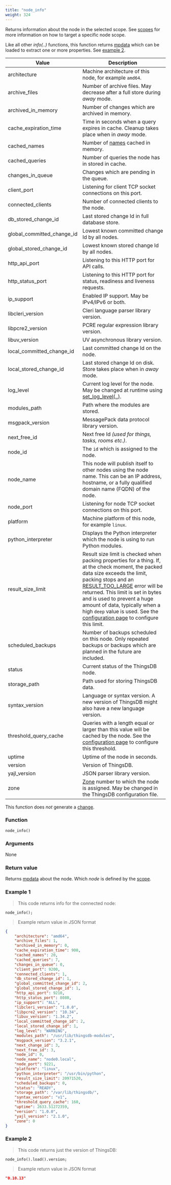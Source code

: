 ```yaml
---
title: "node_info"
weight: 324
---
```


Returns information about the node in the selected scope.
See [scopes](../../overview/scopes) for more information on how to target a specific node scope.

Like all other *info(..)* functions, this function returns [mpdata](../../data-types/mpdata) which can be loaded to extract one or more properties. See [example 2](#example-2).

Value | Description
------- | -----------
architecture | Machine architecture of this node, for example `amd64`.
archive_files | Number of archive files. May decrease after a full store during *away* mode.
archived_in_memory | Number of changes which are archived in memory.
cache_expiration_time | Time in seconds when a query expires in cache. Cleanup takes place when in *away* mode.
cached_names | Number of [names](../../overview/names) cached in memory.
cached_queries | Number of queries the node has in stored in cache.
changes_in_queue | Changes which are pending in the queue.
client_port | Listening for client TCP socket connections on this port.
connected_clients | Number of connected clients to the node.
db_stored_change_id | Last stored change Id in full database store.
global_committed_change_id | Lowest known committed change Id by all nodes.
global_stored_change_id | Lowest known stored change Id by all nodes.
http_api_port | Listening to this HTTP port for API calls.
http_status_port | Listening to this HTTP port for status, readiness and liveness requests.
ip_support | Enabled IP support. May be IPv4/IPv6 or both.
libcleri_version | Cleri language parser library version.
libpcre2_version | PCRE regular expression library version.
libuv_version | UV asynchronous library version.
local_committed_change_id | Last committed change Id on the node.
local_stored_change_id | Last stored change Id on disk. Store takes place when in *away* mode.
log_level | Current log level for the node. May be changed at runtime using [set_log_level(..)](../../node-api/set_log_level).
modules_path | Path where the modules are stored.
msgpack_version | MessagePack data protocol library version.
next_free_id | Next free Id *(used for things, tasks, rooms etc.)*.
node_id | The `id` which is assigned to the node.
node_name | This node will publish itself to other nodes using the node name. This can be an IP address, hostname, or a fully qualified domain name (FQDN) of the node.
node_port | Listening for node TCP socket connections on this port.
platform | Machine platform of this node, for example `linux`.
python_interpreter | Displays the Python interpreter which the node is using to run Python modules.
result_size_limit | Result size limit is checked when packing properties for a thing. If, at the check moment, the packed data size exceeds the limit, packing stops and an [RESULT_TOO_LARGE](../../errors/#internal-errors) error will be returned. This limit is set in bytes and is used to prevent a huge amount of data, typically when a high `deep` value is used. See the [configuration page](../../getting-started/configuration) to configure this limit.
scheduled_backups | Number of backups scheduled on this node. Only repeated backups or backups which are planned in the future are included.
status | Current status of the ThingsDB node.
storage_path | Path used for storing ThingsDB data.
syntax_version | Language or syntax version. A new version of ThingsDB might also have a new language version.
threshold_query_cache | Queries with a length equal or larger than this value will be cached by the node. See the [configuration page](../../getting-started/configuration) to configure this threshold.
uptime | Uptime of the node in seconds.
version | Version of ThingsDB.
yajl_version | JSON parser library version.
zone | [Zone](../../overview/dictionary) number to which the node is assigned. May be changed in the ThingsDB configuration file.

This function does *not* generate a [change](../../overview/changes).

### Function

`node_info()`

### Arguments

None

### Return value

Returns [mpdata](../../data-types/mpdata) about the node. Which *node* is defined by the [scope](../../overview/scopes).

### Example 1

> This code returns info for the connected node:

```thingsdb,should_pass,@n
node_info();
```

> Example return value in JSON format

```json
{
    "architecture": "amd64",
    "archive_files": 1,
    "archived_in_memory": 0,
    "cache_expiration_time": 900,
    "cached_names": 20,
    "cached_queries": 7,
    "changes_in_queue": 0,
    "client_port": 9200,
    "connected_clients": 1,
    "db_stored_change_id": 1,
    "global_committed_change_id": 2,
    "global_stored_change_id": 1,
    "http_api_port": 9210,
    "http_status_port": 8080,
    "ip_support": "ALL",
    "libcleri_version": "1.0.0",
    "libpcre2_version": "10.34",
    "libuv_version": "1.34.2",
    "local_committed_change_id": 2,
    "local_stored_change_id": 1,
    "log_level": "WARNING",
    "modules_path": "/usr/lib/thingsdb-modules",
    "msgpack_version": "3.2.1",
    "next_change_id": 3,
    "next_free_id": 3,
    "node_id": 0,
    "node_name": "node0.local",
    "node_port": 9221,
    "platform": "linux",
    "python_interpreter": "/usr/bin/python",
    "result_size_limit": 20971520,
    "scheduled_backups": 0,
    "status": "READY",
    "storage_path": "/var/lib/thingsdb/",
    "syntax_version": "v1",
    "threshold_query_cache": 160,
    "uptime": 2633.51272359,
    "version": "1.0.0",
    "yajl_version": "2.1.0",
    "zone": 0
}
```

### Example 2
> This code returns just the version of ThingsDB:

```thingsdb,should_pass,@n
node_info().load().version;
```

> Example return value in JSON format

```json
"0.10.13"
```